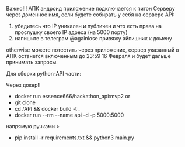 Важно!!!
АПК андроид приложение подключается к питон Серверу через доменное имя, если будете собирать у себя на сервере API:
1. убедитесь что IP уникален и публичен и что есть права на прослушку своего IP адреса (на 5000 порту)
2. напишите в телеграм @againlose привяжу айпишник к домену

otherwise можете потестить через приложение, сервер указанный в АПК останется включенным до 23:59 16 Февраля и будет дальше принимать запросы.

Для сборки python-API части:

Через докер!!
- docker run essence666/hackathon_api:mvp2
or 
- git clone <link to gitlab>
- cd <project-name>/API && docker build -t <image-name> .
- docker run --rm --name api -d -p 5000:5000 <image-name>


напрямую ручками >
- pip install -r requirements.txt && python3 main.py
